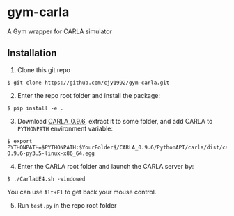 # gym-carla
A Gym wrapper for CARLA simulator

## Installation

1. Clone this git repo
```
$ git clone https://github.com/cjy1992/gym-carla.git
```

2. Enter the repo root folder and install the package:
```
$ pip install -e .
```

3. Download [CARLA_0.9.6](https://github.com/carla-simulator/carla/releases/tag/0.9.6), extract it to some folder, and add CARLA to ```PYTHONPATH``` environment variable:
```
$ export PYTHONPATH=$PYTHONPATH:$YourFolder$/CARLA_0.9.6/PythonAPI/carla/dist/carla-0.9.6-py3.5-linux-x86_64.egg
```

4. Enter the CARLA root folder and launch the CARLA server by:
```
$ ./CarlaUE4.sh -windowed
```
You can use ```Alt+F1``` to get back your mouse control.


5. Run ```test.py``` in the repo root folder
